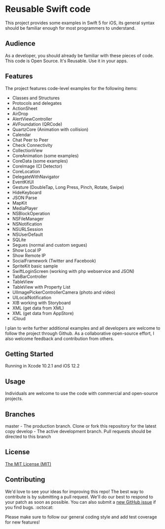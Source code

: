 
Reusable Swift code 
====================

This project provides some examples in Swift 5 for iOS, its general syntax should be familiar enough for most programmers to understand.

Audience
---------------------

As a developer, you should already be familiar with these pieces of code. This code is Open Source. It's Reusable. Use it in your apps.

Features
---------------------

The project features code-level examples for the following items:

+ Classes and Structures
+ Protocols and delegates
+ ActionSheet
+ AirDrop
+ AlertViewController
+ AVFoundation (QRCode)
+ QuartzCore (Animation with collision)
+ Calendar
+ Chat Peer to Peer
+ Check Connectivity
+ CollectionView
+ CoreAnimation (some examples)
+ CoreData (some examples)
+ CoreImage (CI Detector)
+ CoreLocation
+ DelegateWithNavigator
+ EventKitUI
+ Gesture (DoubleTap, Long Press, Pinch, Rotate, Swipe)
+ HideKeyboard
+ JSON Parse
+ MapKit
+ MediaPlayer
+ NSBlockOperation
+ NSFileManager
+ NSNotification
+ NSURLSession
+ NSUserDefault
+ SQLite
+ Segues (normal and custom segues)
+ Show Local IP
+ Show Remote IP
+ SocialFramework (Twitter and Facebook)
+ SpriteKit basic sample
+ SwiftLoginScreen (working with php webservice and JSON)
+ TabBarController
+ TableView
+ TableView with Property List
+ UIImagePickerControllerCamera (photo and video)
+ UILocalNotification
+ XIB working with Storyboard
+ XML (get data from XML)
+ XML (get data from AppStore)
+ iCloud


I plan to write further additional examples and all developers are welcome to follow the project through Github. As a collaborative open-source effort, I also welcome feedback and contribution from others.


Getting Started
---------------------

Running in Xcode 10.2.1 and iOS 12.2


Usage
---------------------

Individuals are welcome to use the code with commercial and open-source projects. 


Branches
---------------------

master - The production branch. Clone or fork this repository for the latest copy
develop - The active development branch. Pull requests should be directed to this branch

License
----

[The MIT License (MIT)](https://github.com/crabinvader/Swift/blob/master/LICENSE)
 
Contributing
----

We'd love to see your ideas for improving this repo! The best way to contribute is by submitting a pull request. We'll do our best to respond to your patch as soon as possible. You can also submit a [new GitHub issue](https://github.com/crabinvader/Swift/issues/new) if you find bugs. :octocat:

Please make sure to follow our general coding style and add test coverage for new features!
